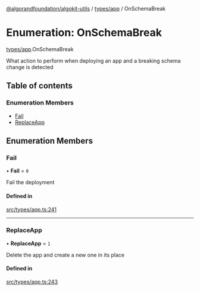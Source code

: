 [@algorandfoundation/algokit-utils](../README.md) / [types/app](../modules/types_app.md) / OnSchemaBreak

# Enumeration: OnSchemaBreak

[types/app](../modules/types_app.md).OnSchemaBreak

What action to perform when deploying an app and a breaking schema change is detected

## Table of contents

### Enumeration Members

- [Fail](types_app.OnSchemaBreak.md#fail)
- [ReplaceApp](types_app.OnSchemaBreak.md#replaceapp)

## Enumeration Members

### Fail

• **Fail** = ``0``

Fail the deployment

#### Defined in

[src/types/app.ts:241](https://github.com/algorandfoundation/algokit-utils-ts/blob/main/src/types/app.ts#L241)

___

### ReplaceApp

• **ReplaceApp** = ``1``

Delete the app and create a new one in its place

#### Defined in

[src/types/app.ts:243](https://github.com/algorandfoundation/algokit-utils-ts/blob/main/src/types/app.ts#L243)
